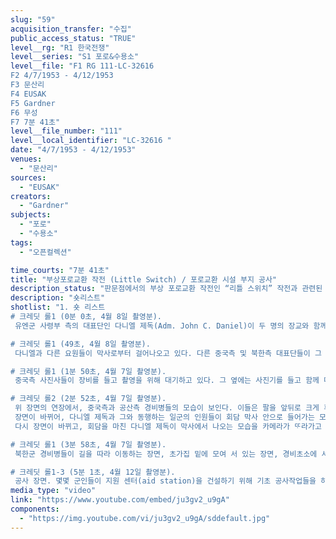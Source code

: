 ```yaml
---
slug: "59"
acquisition_transfer: "수집"
public_access_status: "TRUE"
level__rg: "R1 한국전쟁"
level__series: "S1 포로&수용소"
level__file: "F1 RG 111-LC-32616 
F2 4/7/1953 - 4/12/1953
F3 문산리
F4 EUSAK
F5 Gardner
F6 무성
F7 7분 41초"
level__file_number: "111"
level__local_identifier: "LC-32616 "
date: "4/7/1953 - 4/12/1953"
venues: 
  - "문산리"
sources: 
  - "EUSAK"
creators: 
  - "Gardner"
subjects: 
  - "포로"
  - "수용소"
tags: 
  - "오픈컬렉션"

time_courts: "7분 41초"
title: "부상포로교환 작전 (Little Switch) / 포로교환 시설 부지 공사"
description_status: "판문점에서의 부상 포로교환 작전인 “리틀 스위치” 작전과 관련된 모습을 담고 있는 여러 영상들 중 하나이다. 영상은 4월 7일-8일에 촬영된 것과 12일에 촬영된 것으로 나뉘는데, 7-8일 양일에 촬영된 영상들은 주로 포로교환 및 정전협정과 관련된 유엔측과 공산측 인사들의 모습을 담고 있다. 12일에 촬영된 영상은 포로 교환 작전을 위한 부지 공사의 모습들을 보여주고 있다."
description: "숏리스트"
shotlist: "1. 숏 리스트
# 크레딧 롤1 (0분 0초, 4월 8일 촬영분).
 유엔군 사령부 측의 대표단인 다니엘 제독(Adm. John C. Daniel)이 두 명의 장교와 함께 H-5 헬기에 탑승하는 장면. 이들을 태운 헬기는 곧 이륙한다.

# 크레딧 롤1 (49초, 4월 8일 촬영분).
 다니엘과 다른 요원들이 막사로부터 걸어나오고 있다. 다른 중국측 및 북한측 대표단들이 그 옆을 지나가고 있다. 장면이 바뀌어, 다니엘은 마이크 앞에 서서 언론사 기자들에게 무엇인가를 발언하고 있다.

# 크레딧 롤1 (1분 50초, 4월 7일 촬영분).
 중국측 사진사들이 장비를 들고 촬영을 위해 대기하고 있다. 그 옆에는 사진기를 들고 함께 대기하고 있는 미군 병사들도 있다. 남한측 기자들도 보이는데, 이들은 미국 헌병대의 영상 촬영 요원의 사진을 찍고 있다.

# 크레딧 롤2 (2분 52초, 4월 7일 촬영분).
 위 장면의 연장에서, 중국측과 공산측 경비병들의 모습이 보인다. 이들은 팔을 앞뒤로 크게 휘저으면서 함께 이동하고 있다. 곧이어 지프를 타고 북한측 대표단이 도착하는 모습이 영상에 담겼다.
 장면이 바뀌어, 다니엘 제독과 그와 동행하는 일군의 인원들이 회담 막사 안으로 들어가는 모습이 보인다.
 다시 장면이 바뀌고, 회담을 마친 다니엘 제독이 막사에서 나오는 모습을 카메라가 ᄄᆞ라가고 있다. 제독은 곧 헬리콥터에 탑승한다.

# 크레딧 롤1 (3분 58초, 4월 7일 촬영분).
 북한군 경비병들이 길을 따라 이동하는 장면, 초가집 밑에 모여 서 있는 장면, 경비초소에 서 있는 장면 등이 포착되어 있다.

# 크레딧 롤1-3 (5분 1초, 4월 12일 촬영분).
 공사 장면. 몇몇 군인들이 지원 센터(aid station)을 건설하기 위해 기초 공사작업들을 하고 있다. 건물을 세우기 위한 골조 작업을 하고 있는 장면이 포착되어 있다. 몇몇 군인들은 주위에 배수로를 파고 있다. 롱샷으로, 건물 건축 공장 현장의 다양한 모습을 비추어주며 마무리가 된다. 그레이더와 같은 공사 장비들의 모습 역시 보인다."
media_type: "video"
link: "https://www.youtube.com/embed/ju3gv2_u9gA"
components: 
  - "https://img.youtube.com/vi/ju3gv2_u9gA/sddefault.jpg"
---
```

